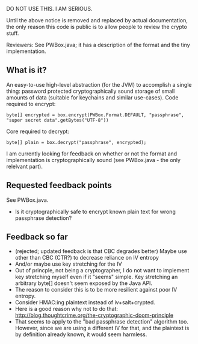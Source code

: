 DO NOT USE THIS. I AM SERIOUS.

Until the above notice is removed and replaced by actual
documentation, the only reason this code is public is to allow people
to review the crypto stuff.

Reviewers: See PWBox.java; it has a description of the format and the
tiny implementation.

## What is it?

An easy-to-use high-level abstraction (for the JVM) to accomplish a
single thing: password protected cryptographically sound storage of
small amounts of data (suitable for keychains and similar
use-cases). Code required to encrypt:

    byte[] encrypted = box.encrypt(PWBox.Format.DEFAULT, "passphrase", "super secret data".getBytes("UTF-8"))

Core required to decrypt:

    byte[] plain = box.decrypt("passphrase", encrypted);

I am currently looking for feedback on whether or not the format and
implementation is cryptographically sound (see PWBox.java - the only
relelvant part).

## Requested feedback points

See PWBox.java.

* Is it cryptographically safe to encrypt known plain text for wrong passphrase detection?

## Feedback so far

* (rejected; updated feedback is that CBC degrades better) Maybe use other than CBC (CTR?) to decrease reliance on IV entropy
* And/or maybe use key stretching for the IV
 * Out of princple, not being a cryptographer, I do not want to implement key stretching myself even if it "seems" simple. Key stretching an arbitrary byte[] doesn't seem exposed by the Java API.
 * The reason to consider this is to be more resilient against poor IV entropy.
* Consider HMAC:ing plaintext instead of iv+salt+crypted.
 * Here is a good reason why not to do that: http://blog.thoughtcrime.org/the-cryptographic-doom-principle
 * That seems to apply to the "bad passphrase detection" algorithm too. However, since we are using a different IV for that, and the plaintext is by definition already known, it would seem harmless.
